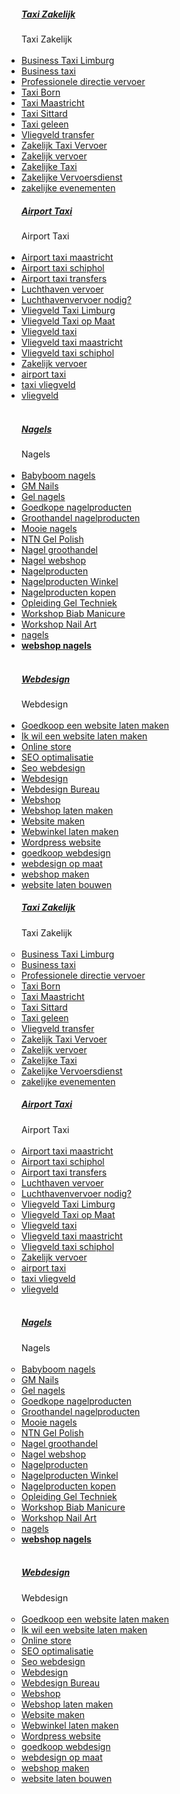 <!DOCTYPE html PUBLIC "-//W3C//DTD HTML 4.01 Transitional//EN">
<html>
<head>
  <meta content="text/html; charset=ISO-8859-1"
 http-equiv="content-type">
  
</head>
<body>
<div class="width200">
<div class="block">
<h5> <a
 href="http://limburgsbloggie.linkcorrect.nl/Taxi%20Zakelijk.html">Taxi
Zakelijk</a> </h5>
<div class="blockBody"> Taxi Zakelijk <br>
<br>
<ul style="margin: 0px; padding: 0px;">
  <li> <a href="http://www.ahrotax.nl/business-taxi-limburg/"
 target="_blank">Business Taxi Limburg </a> </li>
  <li> <a href="http://www.ahrotax.nl/" target="_blank">Business
taxi </a> </li>
  <li> <a
 href="http://www.ahrotax.nl/professionele-directie-vervoer/"
 target="_blank">Professionele directie vervoer </a> </li>
  <li> <a href="http://www.ahrotax.nl/taxi-born/"
 target="_blank">Taxi Born </a> </li>
  <li> <a href="http://www.ahrotax.nl/taxi-maastricht/"
 target="_blank">Taxi Maastricht </a> </li>
  <li> <a href="http://www.ahrotax.nl/zakelijke-taxi-sittard/"
 target="_blank">Taxi Sittard </a> </li>
  <li> <a
 href="http://www.ahrotax.nl/taxi-geleen-betrouwbaar-en-comfortabel-vervoer/"
 target="_blank">Taxi geleen </a> </li>
  <li> <a href="http://www.ahrotax.nl/vliegveld-transfer/"
 target="_blank">Vliegveld transfer</a> </li>
  <li> <a href="http://www.ahrotax.nl/zakelijk-taxi-vervoer/"
 target="_blank">Zakelijk Taxi Vervoer</a> </li>
  <li> <a href="http://www.ahrotax.nl/zakelijk-vervoer/"
 target="_blank">Zakelijk vervoer</a> </li>
  <li> <a href="http://www.ahrotax.nl/zakelijke-taxi/"
 target="_blank">Zakelijke Taxi </a> </li>
  <li> <a
 href="http://www.ahrotax.nl/zakelijke-vervoersdienst/"
 target="_blank">Zakelijke Vervoersdienst</a> </li>
  <li> <a
 href="http://www.ahrotax.nl/zakelijke-evenementen-2/"
 target="_blank">zakelijke evenementen</a> </li>
</ul>
</div>
</div>
<div class="block">
<h5> <a
 href="http://limburgsbloggie.linkcorrect.nl/Airport%20Taxi.html">Airport
Taxi</a> </h5>
<div class="blockBody"> Airport Taxi <br>
<br>
<ul style="margin: 0px; padding: 0px;">
  <li> <a
 href="http://www.airport-taxi-limburg.nl/airport-taxi-maastricht/"
 target="_blank">Airport taxi maastricht </a> </li>
  <li> <a
 href="http://www.airport-taxi-limburg.nl/airport-taxi-schiphol/"
 target="_blank">Airport taxi schiphol </a> </li>
  <li> <a
 href="http://www.airport-taxi-limburg.nl/airport-taxi-transfers/"
 target="_blank">Airport taxi transfers </a> </li>
  <li> <a
 href="http://www.airport-taxi-limburg.nl/2025/04/23/luchthaven-vervoer/"
 target="_blank">Luchthaven vervoer </a> </li>
  <li> <a
 href="http://www.airport-taxi-limburg.nl/2023/08/02/luchthavenvervoer-nodig/"
 target="_blank">Luchthavenvervoer nodig?</a> </li>
  <li> <a
 href="http://www.airport-taxi-limburg.nl/2024/12/19/vliegveld-taxi-limburg/"
 target="_blank">Vliegveld Taxi Limburg </a> </li>
  <li> <a
 href="http://www.airport-taxi-limburg.nl/2024/09/25/vliegveld-taxi-op-maat/"
 target="_blank">Vliegveld Taxi op Maat </a> </li>
  <li> <a
 href="http://www.airport-taxi-limburg.nl/vliegveld-taxi/"
 target="_blank">Vliegveld taxi</a> </li>
  <li> <a
 href="http://www.airport-taxi-limburg.nl/vliegveld-taxi-maastricht/"
 target="_blank">Vliegveld taxi maastricht</a> </li>
  <li> <a
 href="http://www.airport-taxi-limburg.nl/vliegveld-taxi-schiphol/"
 target="_blank">Vliegveld taxi schiphol </a> </li>
  <li> <a
 href="http://www.airport-taxi-limburg.nl/zakelijk-vervoer/"
 target="_blank">Zakelijk vervoer</a> </li>
  <li> <a href="http://www.airport-taxi-limburg.nl/"
 target="_blank">airport taxi </a> </li>
  <li> <a
 href="http://www.airport-taxi-limburg.nl/2025/04/23/taxi-vliegveld/"
 target="_blank">taxi vliegveld</a> </li>
  <li> <a
 href="http://www.airport-taxi-limburg.nl/2023/08/21/vliegveld/"
 target="_blank">vliegveld</a> </li>
</ul>
</div>
</div>
&nbsp; </div>
<div class="width200">
<div class="block">
<h5> <a
 href="http://limburgsbloggie.linkcorrect.nl/Nagels.html">Nagels</a>
</h5>
<div class="blockBody"> Nagels <br>
<br>
<ul style="margin: 0px; padding: 0px;">
  <li> <a href="http://www.gmnails.nl/babyboom-nagels/"
 target="_blank">Babyboom nagels </a> </li>
  <li> <a href="http://www.gmnails.nl/gm-nails/"
 target="_blank">GM Nails</a> </li>
  <li> <a href="http://www.gmnails.nl/gel-nagels/"
 target="_blank">Gel nagels</a> </li>
  <li> <a
 href="http://www.gmnails.nl/goedkope-nagelproducten/"
 target="_blank">Goedkope nagelproducten </a> </li>
  <li> <a
 href="http://www.gmnails.nl/groothandel-nagelproducten/"
 target="_blank">Groothandel nagelproducten</a> </li>
  <li> <a href="http://www.gmnails.nl/mooie-nagels/"
 target="_blank">Mooie nagels </a> </li>
  <li> <a href="http://www.gmnails.nl/ntn-gel-polish/"
 target="_blank">NTN Gel Polish</a> </li>
  <li> <a href="http://www.gmnails.nl/nagel-groothandel/"
 target="_blank">Nagel groothandel </a> </li>
  <li> <a href="http://www.gmnails.nl/" target="_blank">Nagel
webshop </a> </li>
  <li> <a href="http://www.gmnails.nl/nagelproducten/"
 target="_blank">Nagelproducten</a> </li>
  <li> <a href="http://www.gmnails.nl/nagelproducten-winkel/"
 target="_blank">Nagelproducten Winkel </a> </li>
  <li> <a href="http://www.gmnails.nl/nagelproducten-kopen/"
 target="_blank">Nagelproducten kopen </a> </li>
  <li> <a href="http://www.gmnails.nl/opleiding-gel-techniek/"
 target="_blank">Opleiding Gel Techniek </a> </li>
  <li> <a href="http://www.gmnails.nl/workshop-biab-manicure/"
 target="_blank">Workshop Biab Manicure</a> </li>
  <li> <a
 href="http://www.gmnails.nl/workshop-nail-art-basis/"
 target="_blank">Workshop Nail Art</a> </li>
  <li> <a href="http://www.gmnails.nl/nagels-4/"
 target="_blank">nagels</a> </li>
  <li> <strong> <a
 href="https://www.gmnails.nl/webshop-nagels/" target="_blank">webshop
nagels </a> </strong> </li>
</ul>
</div>
</div>
&nbsp; </div>
<div class="block">
<h5> <a
 href="http://limburgsbloggie.linkcorrect.nl/Webdesign.html">Webdesign</a>
</h5>
<div class="blockBody"> Webdesign <br>
<br>
<ul style="margin: 0px; padding: 0px;">
  <li> <a
 href="http://www.goedkoopstewebdesign.nl/goedkoop-een-website-laten-maken/"
 target="_blank">Goedkoop een website laten maken</a> </li>
  <li> <a
 href="http://www.goedkoopstewebdesign.nl/ik-wil-een-website-laten-maken/"
 target="_blank">Ik wil een website laten maken</a> </li>
  <li> <a
 href="http://www.goedkoopstewebdesign.nl/online-store/"
 target="_blank">Online store</a> </li>
  <li> <a
 href="http://www.goedkoopstewebdesign.nl/seo-optimalisatie/"
 target="_blank">SEO optimalisatie</a> </li>
  <li> <a
 href="http://www.goedkoopstewebdesign.nl/seo-webdesign/"
 target="_blank">Seo webdesign</a> </li>
  <li> <a
 href="http://www.goedkoopstewebdesign.nl/goedkoop-webdesign-2/"
 target="_blank">Webdesign</a> </li>
  <li> <a
 href="http://www.goedkoopstewebdesign.nl/webdesign-bureau/"
 target="_blank">Webdesign Bureau</a> </li>
  <li> <a href="http://www.goedkoopstewebdesign.nl/webshop/"
 target="_blank">Webshop</a> </li>
  <li> <a
 href="http://www.goedkoopstewebdesign.nl/webshop-laten-maken/"
 target="_blank">Webshop laten maken</a> </li>
  <li> <a
 href="http://www.goedkoopstewebdesign.nl/website-maken/"
 target="_blank">Website maken</a> </li>
  <li> <a
 href="http://www.goedkoopstewebdesign.nl/webwinkel-laten-maken/"
 target="_blank">Webwinkel laten maken</a> </li>
  <li> <a
 href="http://www.goedkoopstewebdesign.nl/wordpress-website/"
 target="_blank">Wordpress website</a> </li>
  <li> <a href="http://www.goedkoopstewebdesign.nl/"
 target="_blank">goedkoop webdesign</a> </li>
  <li> <a
 href="http://www.goedkoopstewebdesign.nl/webdesign-op-maat/"
 target="_blank">webdesign op maat</a> </li>
  <li> <a href="http://www.goedkoopstewebdesign.nl/webshop/"
 target="_blank">webshop maken</a> </li>
  <li> <a
 href="http://www.goedkoopstewebdesign.nl/website-laten-bouwen/"
 target="_blank">website laten bouwen</a>
    <div class="width200">
    <div class="block">
    <h5> <a
 href="http://limburgsbloggie.linkcorrect.nl/Taxi%20Zakelijk.html">Taxi
Zakelijk</a> </h5>
    <div class="blockBody"> Taxi Zakelijk <br>
    <br>
    <ul style="margin: 0px; padding: 0px;">
      <li> <a
 href="http://www.ahrotax.nl/business-taxi-limburg/"
 target="_blank">Business Taxi Limburg </a> </li>
      <li> <a href="http://www.ahrotax.nl/"
 target="_blank">Business taxi </a> </li>
      <li> <a
 href="http://www.ahrotax.nl/professionele-directie-vervoer/"
 target="_blank">Professionele directie vervoer </a> </li>
      <li> <a href="http://www.ahrotax.nl/taxi-born/"
 target="_blank">Taxi Born </a> </li>
      <li> <a href="http://www.ahrotax.nl/taxi-maastricht/"
 target="_blank">Taxi Maastricht </a> </li>
      <li> <a
 href="http://www.ahrotax.nl/zakelijke-taxi-sittard/"
 target="_blank">Taxi Sittard </a> </li>
      <li> <a
 href="http://www.ahrotax.nl/taxi-geleen-betrouwbaar-en-comfortabel-vervoer/"
 target="_blank">Taxi geleen </a> </li>
      <li> <a href="http://www.ahrotax.nl/vliegveld-transfer/"
 target="_blank">Vliegveld transfer</a> </li>
      <li> <a
 href="http://www.ahrotax.nl/zakelijk-taxi-vervoer/"
 target="_blank">Zakelijk Taxi Vervoer</a> </li>
      <li> <a href="http://www.ahrotax.nl/zakelijk-vervoer/"
 target="_blank">Zakelijk vervoer</a> </li>
      <li> <a href="http://www.ahrotax.nl/zakelijke-taxi/"
 target="_blank">Zakelijke Taxi </a> </li>
      <li> <a
 href="http://www.ahrotax.nl/zakelijke-vervoersdienst/"
 target="_blank">Zakelijke Vervoersdienst</a> </li>
      <li> <a
 href="http://www.ahrotax.nl/zakelijke-evenementen-2/"
 target="_blank">zakelijke evenementen</a> </li>
    </ul>
    </div>
    </div>
    <div class="block">
    <h5> <a
 href="http://limburgsbloggie.linkcorrect.nl/Airport%20Taxi.html">Airport
Taxi</a> </h5>
    <div class="blockBody"> Airport Taxi <br>
    <br>
    <ul style="margin: 0px; padding: 0px;">
      <li> <a
 href="http://www.airport-taxi-limburg.nl/airport-taxi-maastricht/"
 target="_blank">Airport taxi maastricht </a> </li>
      <li> <a
 href="http://www.airport-taxi-limburg.nl/airport-taxi-schiphol/"
 target="_blank">Airport taxi schiphol </a> </li>
      <li> <a
 href="http://www.airport-taxi-limburg.nl/airport-taxi-transfers/"
 target="_blank">Airport taxi transfers </a> </li>
      <li> <a
 href="http://www.airport-taxi-limburg.nl/2025/04/23/luchthaven-vervoer/"
 target="_blank">Luchthaven vervoer </a> </li>
      <li> <a
 href="http://www.airport-taxi-limburg.nl/2023/08/02/luchthavenvervoer-nodig/"
 target="_blank">Luchthavenvervoer nodig?</a> </li>
      <li> <a
 href="http://www.airport-taxi-limburg.nl/2024/12/19/vliegveld-taxi-limburg/"
 target="_blank">Vliegveld Taxi Limburg </a> </li>
      <li> <a
 href="http://www.airport-taxi-limburg.nl/2024/09/25/vliegveld-taxi-op-maat/"
 target="_blank">Vliegveld Taxi op Maat </a> </li>
      <li> <a
 href="http://www.airport-taxi-limburg.nl/vliegveld-taxi/"
 target="_blank">Vliegveld taxi</a> </li>
      <li> <a
 href="http://www.airport-taxi-limburg.nl/vliegveld-taxi-maastricht/"
 target="_blank">Vliegveld taxi maastricht</a> </li>
      <li> <a
 href="http://www.airport-taxi-limburg.nl/vliegveld-taxi-schiphol/"
 target="_blank">Vliegveld taxi schiphol </a> </li>
      <li> <a
 href="http://www.airport-taxi-limburg.nl/zakelijk-vervoer/"
 target="_blank">Zakelijk vervoer</a> </li>
      <li> <a href="http://www.airport-taxi-limburg.nl/"
 target="_blank">airport taxi </a> </li>
      <li> <a
 href="http://www.airport-taxi-limburg.nl/2025/04/23/taxi-vliegveld/"
 target="_blank">taxi vliegveld</a> </li>
      <li> <a
 href="http://www.airport-taxi-limburg.nl/2023/08/21/vliegveld/"
 target="_blank">vliegveld</a> </li>
    </ul>
    </div>
    </div>
&nbsp; </div>
    <div class="width200">
    <div class="block">
    <h5> <a
 href="http://limburgsbloggie.linkcorrect.nl/Nagels.html">Nagels</a>
    </h5>
    <div class="blockBody"> Nagels <br>
    <br>
    <ul style="margin: 0px; padding: 0px;">
      <li> <a href="http://www.gmnails.nl/babyboom-nagels/"
 target="_blank">Babyboom nagels </a> </li>
      <li> <a href="http://www.gmnails.nl/gm-nails/"
 target="_blank">GM Nails</a> </li>
      <li> <a href="http://www.gmnails.nl/gel-nagels/"
 target="_blank">Gel nagels</a> </li>
      <li> <a
 href="http://www.gmnails.nl/goedkope-nagelproducten/"
 target="_blank">Goedkope nagelproducten </a> </li>
      <li> <a
 href="http://www.gmnails.nl/groothandel-nagelproducten/"
 target="_blank">Groothandel nagelproducten</a> </li>
      <li> <a href="http://www.gmnails.nl/mooie-nagels/"
 target="_blank">Mooie nagels </a> </li>
      <li> <a href="http://www.gmnails.nl/ntn-gel-polish/"
 target="_blank">NTN Gel Polish</a> </li>
      <li> <a href="http://www.gmnails.nl/nagel-groothandel/"
 target="_blank">Nagel groothandel </a> </li>
      <li> <a href="http://www.gmnails.nl/"
 target="_blank">Nagel webshop </a> </li>
      <li> <a href="http://www.gmnails.nl/nagelproducten/"
 target="_blank">Nagelproducten</a> </li>
      <li> <a
 href="http://www.gmnails.nl/nagelproducten-winkel/"
 target="_blank">Nagelproducten Winkel </a> </li>
      <li> <a
 href="http://www.gmnails.nl/nagelproducten-kopen/"
 target="_blank">Nagelproducten kopen </a> </li>
      <li> <a
 href="http://www.gmnails.nl/opleiding-gel-techniek/"
 target="_blank">Opleiding Gel Techniek </a> </li>
      <li> <a
 href="http://www.gmnails.nl/workshop-biab-manicure/"
 target="_blank">Workshop Biab Manicure</a> </li>
      <li> <a
 href="http://www.gmnails.nl/workshop-nail-art-basis/"
 target="_blank">Workshop Nail Art</a> </li>
      <li> <a href="http://www.gmnails.nl/nagels-4/"
 target="_blank">nagels</a> </li>
      <li> <strong> <a
 href="https://www.gmnails.nl/webshop-nagels/" target="_blank">webshop
nagels </a> </strong> </li>
    </ul>
    </div>
    </div>
&nbsp; </div>
    <div class="block">
    <h5> <a
 href="http://limburgsbloggie.linkcorrect.nl/Webdesign.html">Webdesign</a>
    </h5>
    <div class="blockBody"> Webdesign <br>
    <br>
    <ul style="margin: 0px; padding: 0px;">
      <li> <a
 href="http://www.goedkoopstewebdesign.nl/goedkoop-een-website-laten-maken/"
 target="_blank">Goedkoop een website laten maken</a> </li>
      <li> <a
 href="http://www.goedkoopstewebdesign.nl/ik-wil-een-website-laten-maken/"
 target="_blank">Ik wil een website laten maken</a> </li>
      <li> <a
 href="http://www.goedkoopstewebdesign.nl/online-store/"
 target="_blank">Online store</a> </li>
      <li> <a
 href="http://www.goedkoopstewebdesign.nl/seo-optimalisatie/"
 target="_blank">SEO optimalisatie</a> </li>
      <li> <a
 href="http://www.goedkoopstewebdesign.nl/seo-webdesign/"
 target="_blank">Seo webdesign</a> </li>
      <li> <a
 href="http://www.goedkoopstewebdesign.nl/goedkoop-webdesign-2/"
 target="_blank">Webdesign</a> </li>
      <li> <a
 href="http://www.goedkoopstewebdesign.nl/webdesign-bureau/"
 target="_blank">Webdesign Bureau</a> </li>
      <li> <a
 href="http://www.goedkoopstewebdesign.nl/webshop/"
 target="_blank">Webshop</a> </li>
      <li> <a
 href="http://www.goedkoopstewebdesign.nl/webshop-laten-maken/"
 target="_blank">Webshop laten maken</a> </li>
      <li> <a
 href="http://www.goedkoopstewebdesign.nl/website-maken/"
 target="_blank">Website maken</a> </li>
      <li> <a
 href="http://www.goedkoopstewebdesign.nl/webwinkel-laten-maken/"
 target="_blank">Webwinkel laten maken</a> </li>
      <li> <a
 href="http://www.goedkoopstewebdesign.nl/wordpress-website/"
 target="_blank">Wordpress website</a> </li>
      <li> <a href="http://www.goedkoopstewebdesign.nl/"
 target="_blank">goedkoop webdesign</a> </li>
      <li> <a
 href="http://www.goedkoopstewebdesign.nl/webdesign-op-maat/"
 target="_blank">webdesign op maat</a> </li>
      <li> <a
 href="http://www.goedkoopstewebdesign.nl/webshop/"
 target="_blank">webshop maken</a> </li>
      <li> <a
 href="http://www.goedkoopstewebdesign.nl/website-laten-bouwen/"
 target="_blank">website laten bouwen</a></li>
    </ul>
    </div>
    </div>
  </li>
</ul>
</div>
</div>
</body>
</html>
